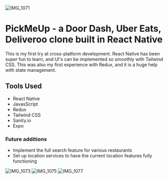 ![IMG_1071](https://user-images.githubusercontent.com/103011750/190290572-8065bf8c-12ab-4735-ba72-6aabd890cd69.PNG)


# PickMeUp - a Door Dash, Uber Eats, Deliveroo clone built in React Native

This is my first try at cross-platform development. React Native has been super fun to learn, and UI's can be implemented so smoothly with Tailwind CSS. This was also my first experience with Redux, and it is a huge help with state management. 

## Tools Used

- React Native
- JavasScript
- Redux
- Tailwind CSS
- Sanity.io
- Expo

### Future additions
- Implement the full search feature for various restaurants
- Set up location services to have the current location features fully functioning

![IMG_1073](https://user-images.githubusercontent.com/103011750/190290831-6a327c20-32c9-4dcf-94bf-337fac768726.PNG)
![IMG_1075](https://user-images.githubusercontent.com/103011750/190290845-9346ce36-298f-4972-8c84-79557b7ade34.PNG)
![IMG_1077](https://user-images.githubusercontent.com/103011750/190290855-c97a3396-5900-4e8c-a901-5aa46fd173e9.PNG)
